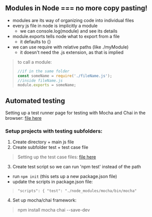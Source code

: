 ## Modules in Node === no more copy pasting!

* modules are its way of organizing code into individual files
* every js file in node is implicitly a module
  * we can console.log(module) and see its details
* module.exports tells node what to export from a file
  * it defaults to {}
* we can use require with relative paths (like ./myModule)
  * it doesn't need the .js extension, as that is implied

> to call a module:
> ```javascript
> //if in the same folder
> const someName = require('./fileName.js');
> //inside fileName.js
> module.exports = someName;

## Automated testing

Setting up a test runner page for testing with Mocha and Chai in the browser:
[file here](./testrunner,html)


### Setup projects with testing subfolders:

1. Create directory + main js file
2. Create subfolder test + test case file
  >Setting up the test case files:
  >[file here](.arrayTest.js)
3. Create test script so we can run 'npm test' instead of the path
  * run `npm init` (this sets up a new package.json file)
  * update the scripts in package.json file:
  >`"scripts": {
  >"test": "./node_modules/mocha/bin/mocha"`
4. Set up mocha/chai framework:
  >npm install mocha chai --save-dev
